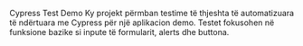 Cypress Test Demo
Ky projekt përmban testime të thjeshta të automatizuara të ndërtuara me Cypress për një aplikacion demo.
Testet fokusohen në funksione bazike si inpute të formularit, alerts dhe buttona.

